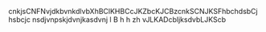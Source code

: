 cnkjsCNFNvjdkbvnkdlvbXhBClKHBCcJKZbcKJCBzcnkSCNJKSFhbchdsbCjhsbcjc nsdjvnpskjdvnjkasdvnj l B h h  zh vJLKADcbljksdvbLJKScb
